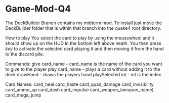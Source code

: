 # Game-Mod-Q4
The DeckBuilder Branch contains my midterm mod.
To install just move the DeckBuilder folder that is within that branch into the quake4 root directory.

How to play
You select the card to play by using the mousewheel and it should show up on the HUD in the bottom left above heath.
You then press _key_ to activate the selected card playing it and then moving it from the hand to the discard pile.

Commands:
give card_name - card_name is the name of the card you want to give to the player
play card_name - plays a card without adding it to the deck
drawHand - draws the players hand
playSelected int - int is the index

Card Names:
card_heal
card_haste
card_quad_damage
card_invisibility
card_ammo_up
card_dash
card_impulse
card_weapon_(weapon_name)
card_mega_jump
